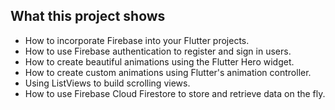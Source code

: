 ## What this project shows

- How to incorporate Firebase into your Flutter projects.
- How to use Firebase authentication to register and sign in users.
- How to create beautiful animations using the Flutter Hero widget.
- How to create custom animations using Flutter's animation controller. 
- Using ListViews to build scrolling views.
- How to use Firebase Cloud Firestore to store and retrieve data on the fly.
